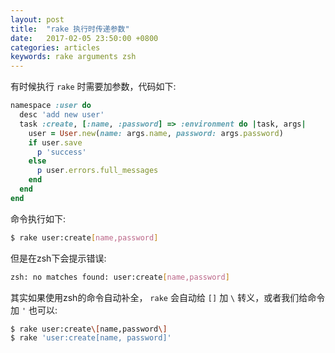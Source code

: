 ```yaml
---
layout: post
title:  "rake 执行时传递参数"
date:   2017-02-05 23:50:00 +0800
categories: articles
keywords: rake arguments zsh
---
```


有时候执行 `rake` 时需要加参数，代码如下:

```ruby
namespace :user do
  desc 'add new user'
  task :create, [:name, :password] => :environment do |task, args|
    user = User.new(name: args.name, password: args.password)
    if user.save
      p 'success'
    else
      p user.errors.full_messages
    end
  end
end
```

命令执行如下:

```bash
$ rake user:create[name,password]
```

但是在zsh下会提示错误:

```bash
zsh: no matches found: user:create[name,password]
```

其实如果使用zsh的命令自动补全， `rake` 会自动给 `[]` 加 `\` 转义，或者我们给命令加 `'` 也可以:

```bash
$ rake user:create\[name,password\]
$ rake 'user:create[name, password]'
```
